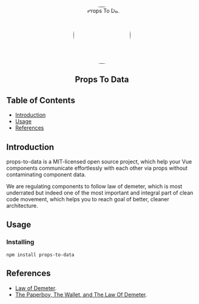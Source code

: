 <p align="center">
  <a href="" rel="noopener">
    <img 
      src="https://i.imgur.com/M9B96Bw.jpg" 
      alt="Props To Data"
      style="max-width: 100%;border-radius: 50%;height: 150px;width: 150px;">
  </a>
</p>

<h2 align="center">Props To Data</h2>

## Table of Contents
- [Introduction](#introduction)
- [Usage](#usage)
- [References](#references)

## Introduction <a name = "introduction"></a>
props-to-data is a MIT-licensed open source project, which help your Vue components communicate effortlessly with each other via props without contaminating component data.

We are regulating components to follow law of demeter, which is most underrated but indeed one of the most important and integral part of clean code movement, which helps you to reach goal of better, cleaner architecture.

## Usage <a name = "usage"></a>

### Installing
```
npm install props-to-data
```

## References <a name = "references"></a>
- [Law of Demeter](https://en.wikipedia.org/wiki/Law_of_Demeter).
- [The Paperboy, The Wallet, and The Law Of Demeter](https://www2.ccs.neu.edu/research/demeter/demeter-method/LawOfDemeter/paper-boy/demeter.pdf).
